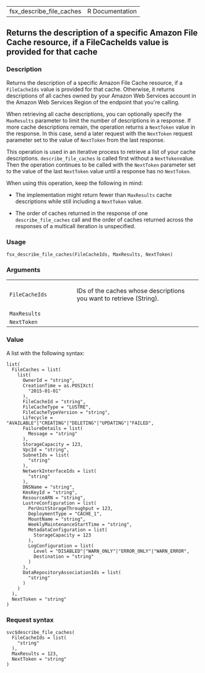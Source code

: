 <table style="width: 100%;">
<tbody>
<tr class="odd">
<td>fsx_describe_file_caches</td>
<td style="text-align: right;">R Documentation</td>
</tr>
</tbody>
</table>

## Returns the description of a specific Amazon File Cache resource, if a FileCacheIds value is provided for that cache

### Description

Returns the description of a specific Amazon File Cache resource, if a
`FileCacheIds` value is provided for that cache. Otherwise, it returns
descriptions of all caches owned by your Amazon Web Services account in
the Amazon Web Services Region of the endpoint that you're calling.

When retrieving all cache descriptions, you can optionally specify the
`MaxResults` parameter to limit the number of descriptions in a
response. If more cache descriptions remain, the operation returns a
`NextToken` value in the response. In this case, send a later request
with the `NextToken` request parameter set to the value of `NextToken`
from the last response.

This operation is used in an iterative process to retrieve a list of
your cache descriptions. `describe_file_caches` is called first without
a `NextToken`value. Then the operation continues to be called with the
`NextToken` parameter set to the value of the last `NextToken` value
until a response has no `NextToken`.

When using this operation, keep the following in mind:

-   The implementation might return fewer than `MaxResults` cache
    descriptions while still including a `NextToken` value.

-   The order of caches returned in the response of one
    `describe_file_caches` call and the order of caches returned across
    the responses of a multicall iteration is unspecified.

### Usage

    fsx_describe_file_caches(FileCacheIds, MaxResults, NextToken)

### Arguments

<table>
<colgroup>
<col style="width: 35%" />
<col style="width: 65%" />
</colgroup>
<tbody>
<tr class="odd">
<td><code
id="fsx_describe_file_caches_:_FileCacheIds">FileCacheIds</code></td>
<td><p>IDs of the caches whose descriptions you want to retrieve
(String).</p></td>
</tr>
<tr class="even">
<td><code
id="fsx_describe_file_caches_:_MaxResults">MaxResults</code></td>
<td></td>
</tr>
<tr class="odd">
<td><code
id="fsx_describe_file_caches_:_NextToken">NextToken</code></td>
<td></td>
</tr>
</tbody>
</table>

### Value

A list with the following syntax:

    list(
      FileCaches = list(
        list(
          OwnerId = "string",
          CreationTime = as.POSIXct(
            "2015-01-01"
          ),
          FileCacheId = "string",
          FileCacheType = "LUSTRE",
          FileCacheTypeVersion = "string",
          Lifecycle = "AVAILABLE"|"CREATING"|"DELETING"|"UPDATING"|"FAILED",
          FailureDetails = list(
            Message = "string"
          ),
          StorageCapacity = 123,
          VpcId = "string",
          SubnetIds = list(
            "string"
          ),
          NetworkInterfaceIds = list(
            "string"
          ),
          DNSName = "string",
          KmsKeyId = "string",
          ResourceARN = "string",
          LustreConfiguration = list(
            PerUnitStorageThroughput = 123,
            DeploymentType = "CACHE_1",
            MountName = "string",
            WeeklyMaintenanceStartTime = "string",
            MetadataConfiguration = list(
              StorageCapacity = 123
            ),
            LogConfiguration = list(
              Level = "DISABLED"|"WARN_ONLY"|"ERROR_ONLY"|"WARN_ERROR",
              Destination = "string"
            )
          ),
          DataRepositoryAssociationIds = list(
            "string"
          )
        )
      ),
      NextToken = "string"
    )

### Request syntax

    svc$describe_file_caches(
      FileCacheIds = list(
        "string"
      ),
      MaxResults = 123,
      NextToken = "string"
    )
